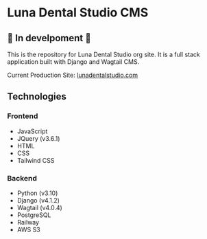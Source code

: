 # Luna Dental Studio CMS
## 🚧 In develpoment 🚧
This is the repository for Luna Dental Studio org site. It is a full stack application built with Django and Wagtail CMS.

Current Production Site: [lunadentalstudio.com](https://www.lunadentalstudio.com/)

## Technologies
### Frontend
* JavaScript
* JQuery (v3.6.1) 
* HTML
* CSS
* Tailwind CSS

### Backend
* Python (v3.10)
* Django (v4.1.2)
* Wagtail (v4.0.4)
* PostgreSQL
* Railway
* AWS S3
